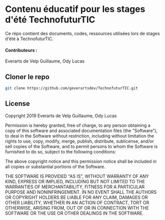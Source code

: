 # Contenu éducatif pour les stages d'été TechnofuturTIC
Ce répo contient des documents, codes, ressources utilisées lors de stages d'été à TechnofuturTIC.

#### Contributeurs :
Everarts de Velp Guillaume, Ody Lucas

## Cloner le repo
```Bash
git clone https://github.com/geverartsdev/TechnofuturTIC.git
```

## License
Copyright 2019 Everarts de Velp Guillaume, Ody Lucas

Permission is hereby granted, free of charge, to any person obtaining a copy of this software and associated documentation files (the "Software"), to deal in the Software without restriction, including without limitation the rights to use, copy, modify, merge, publish, distribute, sublicense, and/or sell copies of the Software, and to permit persons to whom the Software is furnished to do so, subject to the following conditions:

The above copyright notice and this permission notice shall be included in all copies or substantial portions of the Software.

THE SOFTWARE IS PROVIDED "AS IS", WITHOUT WARRANTY OF ANY KIND, EXPRESS OR IMPLIED, INCLUDING BUT NOT LIMITED TO THE WARRANTIES OF MERCHANTABILITY, FITNESS FOR A PARTICULAR PURPOSE AND NONINFRINGEMENT. IN NO EVENT SHALL THE AUTHORS OR COPYRIGHT HOLDERS BE LIABLE FOR ANY CLAIM, DAMAGES OR OTHER LIABILITY, WHETHER IN AN ACTION OF CONTRACT, TORT OR OTHERWISE, ARISING FROM, OUT OF OR IN CONNECTION WITH THE SOFTWARE OR THE USE OR OTHER DEALINGS IN THE SOFTWARE.
